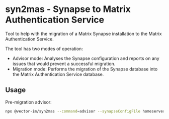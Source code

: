 # syn2mas -  Synapse to Matrix Authentication Service

Tool to help with the migration of a Matrix Synapse installation to the Matrix Authentication Service.

The tool has two modes of operation:

- Advisor mode: Analyses the Synapse configuration and reports on any issues that would prevent a successful migration.
- Migration mode: Performs the migration of the Synapse database into the Matrix Authentication Service database.

## Usage

Pre-migration advisor:

```sh
npx @vector-im/syn2mas --command=advisor --synapseConfigFile homeserver.yaml
```
